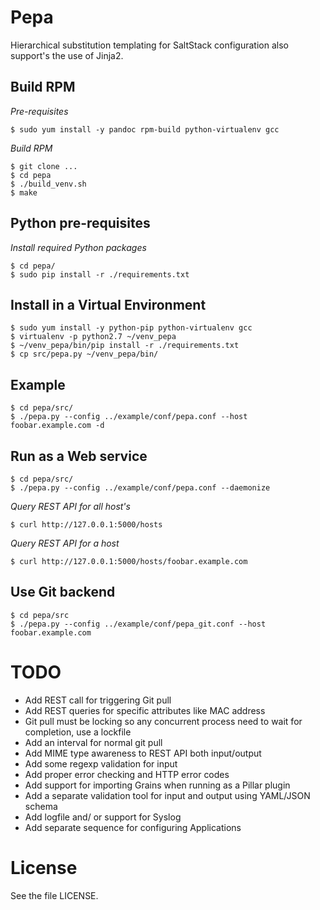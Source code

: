 # Pepa #

Hierarchical substitution templating for SaltStack configuration also support's the use of Jinja2.

## Build RPM ##

*Pre-requisites*

    $ sudo yum install -y pandoc rpm-build python-virtualenv gcc

*Build RPM*

    $ git clone ...
    $ cd pepa
    $ ./build_venv.sh
    $ make

## Python pre-requisites ##

*Install required Python packages*

    $ cd pepa/
    $ sudo pip install -r ./requirements.txt

## Install in a Virtual Environment ##

    $ sudo yum install -y python-pip python-virtualenv gcc
    $ virtualenv -p python2.7 ~/venv_pepa
    $ ~/venv_pepa/bin/pip install -r ./requirements.txt
    $ cp src/pepa.py ~/venv_pepa/bin/

## Example ##

    $ cd pepa/src/
    $ ./pepa.py --config ../example/conf/pepa.conf --host foobar.example.com -d

## Run as a Web service ##

    $ cd pepa/src/
    $ ./pepa.py --config ../example/conf/pepa.conf --daemonize

*Query REST API for all host's*

    $ curl http://127.0.0.1:5000/hosts

*Query REST API for a host*

    $ curl http://127.0.0.1:5000/hosts/foobar.example.com

## Use Git backend ##

    $ cd pepa/src
    $ ./pepa.py --config ../example/conf/pepa_git.conf --host foobar.example.com

# TODO #

- Add REST call for triggering Git pull
- Add REST queries for specific attributes like MAC address
- Git pull must be locking so any concurrent process need to wait for completion, use a lockfile
- Add an interval for normal git pull
- Add MIME type awareness to REST API both input/output
- Add some regexp validation for input
- Add proper error checking and HTTP error codes
- Add support for importing Grains when running as a Pillar plugin
- Add a separate validation tool for input and output using YAML/JSON schema
- Add logfile and/ or support for Syslog
- Add separate sequence for configuring Applications

# License #

See the file LICENSE.
